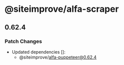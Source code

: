 # @siteimprove/alfa-scraper

## 0.62.4

### Patch Changes

- Updated dependencies []:
  - @siteimprove/alfa-puppeteer@0.62.4
